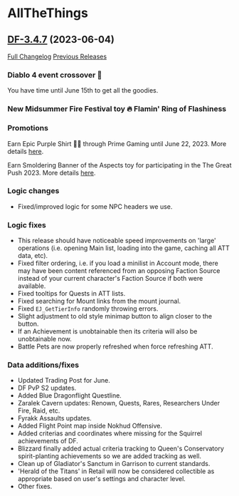# AllTheThings

## [DF-3.4.7](https://github.com/DFortun81/AllTheThings/tree/DF-3.4.7) (2023-06-04)
[Full Changelog](https://github.com/DFortun81/AllTheThings/compare/DF-3.4.7...DF-3.4.7) [Previous Releases](https://github.com/DFortun81/AllTheThings/releases)


### Diablo 4 event crossover 👿

You have time until June 15th to get all the goodies.


### New Midsummer Fire Festival toy 🔥 Flamin' Ring of Flashiness


### Promotions

Earn Epic Purple Shirt 👕💜 through Prime Gaming until June 22, 2023. More details [here](https://worldofwarcraft.blizzard.com/en-us/news/23952481).

Earn Smoldering Banner of the Aspects toy for participating in the The Great Push 2023. More details [here](https://gamebattles.majorleaguegaming.com/pc/world-of-warcraft/tournament/the-great-push-dragonflight-s2/info).


### Logic changes

- Fixed/improved logic for some NPC headers we use.


### Logic fixes

- This release should have noticeable speed improvements on 'large' operations (i.e. opening Main list, loading into the game, caching all ATT data, etc).
- Fixed filter ordering, i.e. if you load a minilist in Account mode, there may have been content referenced from an opposing Faction Source instead of your current character's Faction Source if both were available.
- Fixed tooltips for Quests in ATT lists.
- Fixed searching for Mount links from the mount journal.
- Fixed `EJ_GetTierInfo` randomly throwing errors.
- Slight adjustment to old style minimap button to align closer to the button.
- If an Achievement is unobtainable then its criteria will also be unobtainable now.
- Battle Pets are now properly refreshed when force refreshing ATT.


### Data additions/fixes

- Updated Trading Post for June.
- DF PvP S2 updates.
- Added Blue Dragonflight Questline.
- Zaralek Cavern updates: Renown, Quests, Rares, Researchers Under Fire, Raid, etc.
- Fyrakk Assaults updates.
- Added Flight Point map inside Nokhud Offensive.
- Added criterias and coordinates where missing for the Squirrel achievements of DF.
- Blizzard finally added actual criteria tracking to Queen's Conservatory spirit-planting achievements so we are added tracking as well.
- Clean up of Gladiator's Sanctum in Garrison to current standards.
- 'Herald of the Titans' in Retail will now be considered collectible as appropriate based on user's settings and character level.
- Other fixes.
